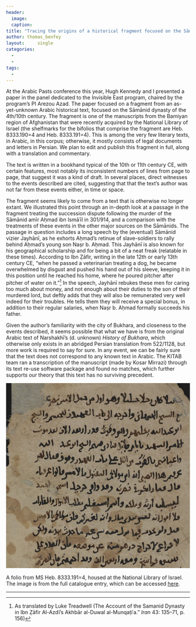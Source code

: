 ```yaml
---
header:
  image: 
  caption: 
title: "Tracing the origins of a historical fragment focused on the Sāmānids"			
author: thomas_benfey		
layout:		single
categories:
  - 
  - 
tags:
  - 
---
```




At the Arabic Pasts conference this year, Hugh Kennedy and I presented a paper in the panel dedicated to the Invisible East program, chaired by the program’s PI Arezou Azad. The paper focused on a fragment from an as-yet-unknown Arabic historical text, focused on the Sāmānid dynasty of the 4th/10th century. The fragment is one of the manuscripts from the Bamiyan region of Afghanistan that were recently acquired by the National Library of Israel (the shelfmarks for the bifolios that comprise the fragment are Heb. 8333.190=4 and Heb. 8333.191=4). This is among the very few literary texts, in Arabic, in this corpus; otherwise, it mostly consists of legal documents and letters in Persian. We plan to edit and publish this fragment in full, along with a translation and commentary.  

  

The text is written in a bookhand typical of the 10th or 11th century CE, with certain features, most notably its inconsistent numbers of lines from page to page, that suggest it was a kind of draft. In several places, direct witnesses to the events described are cited, suggesting that that the text’s author was not far from these events either, in time or space.  

  

The fragment seems likely to come from a text that is otherwise no longer extant. We illustrated this point through an in-depth look at a passage in the fragment treating the succession dispute following the murder of the Sāmānid amīr Aḥmad ibn Ismāʿīl in 301/914, and a comparison with the treatments of these events in the other major sources on the Sāmānids. The passage in question includes a long speech by the (eventual) Sāmānid vizier Jayhānī, as he exhorts Aḥmad’s retinue of slave-soldiers to rally behind Aḥmad’s young son Naṣr b. Aḥmad. This Jayhānī is also known for his geographical scholarship and for being a bit of a neat freak (relatable in these times). According to Ibn Ẓāfir, writing in the late 12th or early 13th century CE, “when he passed a veterinarian treating a dog, he became overwhelmed by disgust and pushed his hand out of his sleeve, keeping it in this position until he reached his home, where he poured pitcher after pitcher of water on it.”[^1] In the speech, Jayhānī rebukes these men for caring too much about money, and not enough about their duties to the son of their murdered lord, but deftly adds that they will also be remunerated very well indeed for their troubles. He tells them they will receive a special bonus, in addition to their regular salaries, when Naṣr b. Aḥmad formally succeeds his father.  

  

Given the author’s familiarity with the city of Bukhara, and closeness to the events described, it seems possible that what we have is from the original Arabic text of Narshakhī’s (d. unknown) *History of Bukhara*, which otherwise only exists in an abridged Persian translation from 522/1128, but more work is required to say for sure. In any event, we can be fairly sure that the text does not correspond to any known text in Arabic. The KITAB team ran a transcription of the manuscript (made by Kosar Mirrazi) through its text re-use software package and found no matches, which further supports our theory that this text has no surviving precedent.  

  



![Image](/images/old_posts/image.png)



  

A folio from MS Heb. 8333.191=4, housed at the National Library of Israel. The image is from the full catalogue entry, which can be accessed [here](https://www.nli.org.il/en/manuscripts/NNL_ALEPH003924972/NLI).



------------------------------------------------------------------------



[^1]: As translated by Luke Treadwell (The Account of the Samanid Dynasty in Ibn Ẓāfir Al-Azdī’s Akhbār al-Duwal al-Munqaṭiʿa.” *Iran* 43: 135–71, p. 156)





























































































































































































































